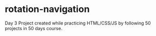 # rotation-navigation
Day 3
Project created while practicing HTML/CSS/JS by following 50 projects in 50 days course.

